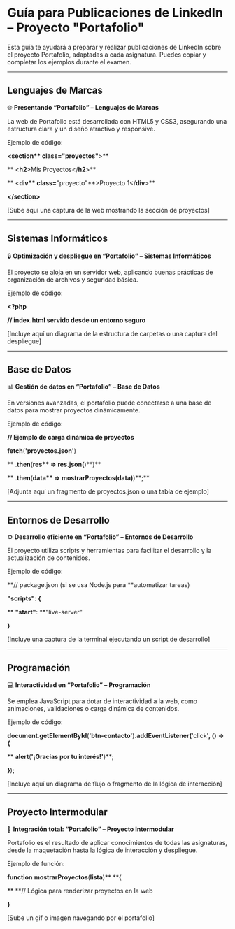 # Guía para Publicaciones de LinkedIn – Proyecto "Portafolio"

Esta guía te ayudará a preparar y realizar publicaciones de LinkedIn sobre el proyecto Portafolio, adaptadas a cada asignatura. Puedes copiar y completar los ejemplos durante el examen.

---

## Lenguajes de Marcas

🌐 **Presentando “Portafolio” – Lenguajes de Marcas**

La web de Portafolio está desarrollada con HTML5 y CSS3, asegurando una estructura clara y un diseño atractivo y responsive.

Ejemplo de código:

**<**section\*\* **class**=**"proyectos"**>\*\*

** <**h2**>Mis Proyectos</**h2**>**

** <**div\*\* **class**=**"proyecto"**>Proyecto 1</**div**>\*\*

**</**section**>**

[Sube aquí una captura de la web mostrando la sección de proyectos]

---

## Sistemas Informáticos

🔒 **Optimización y despliegue en “Portafolio” – Sistemas Informáticos**

El proyecto se aloja en un servidor web, aplicando buenas prácticas de organización de archivos y seguridad básica.

Ejemplo de código:

**<?php**

**// index.html servido desde un entorno seguro**

[Incluye aquí un diagrama de la estructura de carpetas o una captura del despliegue]

---

## Base de Datos

📊 **Gestión de datos en “Portafolio” – Base de Datos**

En versiones avanzadas, el portafolio puede conectarse a una base de datos para mostrar proyectos dinámicamente.

Ejemplo de código:

**// Ejemplo de carga dinámica de proyectos**

**fetch**(**'proyectos.json'**)

** .**then**(**res\*\* **=>** **res**.**json**(**)**)\*\*

** .**then**(**data\*\* **=>** **mostrarProyectos**(**data**)**)**;\*\*

[Adjunta aquí un fragmento de proyectos.json o una tabla de ejemplo]

---

## Entornos de Desarrollo

⚙️ **Desarrollo eficiente en “Portafolio” – Entornos de Desarrollo**

El proyecto utiliza scripts y herramientas para facilitar el desarrollo y la actualización de contenidos.

Ejemplo de código:

**// package.json (si se usa Node.js para **automatizar tareas)

**"scripts"**: **{**

\*\* **"start"**: \*\*"live-server"

**}**

[Incluye una captura de la terminal ejecutando un script de desarrollo]

---

## Programación

💻 **Interactividad en “Portafolio” – Programación**

Se emplea JavaScript para dotar de interactividad a la web, como animaciones, validaciones o carga dinámica de contenidos.

Ejemplo de código:

**document**.**getElementById**(**'btn-contacto'**)**.**addEventListener**(**'click'**, **(**)** **=>** **{**

\*\* **alert**(**'¡Gracias por tu interés!'**)\*\*;

**}**)**;**

[Incluye aquí un diagrama de flujo o fragmento de la lógica de interacción]

---

## Proyecto Intermodular

🤝 **Integración total: “Portafolio” – Proyecto Intermodular**

Portafolio es el resultado de aplicar conocimientos de todas las asignaturas, desde la maquetación hasta la lógica de interacción y despliegue.

Ejemplo de función:

**function** **mostrarProyectos**(**lista**)\*\* \*\*{

\*\* \*\*// Lógica para renderizar proyectos en la web

**}**

[Sube un gif o imagen navegando por el portafolio]

